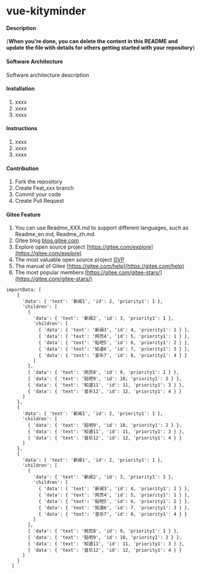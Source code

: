 # vue-kityminder

#### Description
{**When you're done, you can delete the content in this README and update the file with details for others getting started with your repository**}

#### Software Architecture
Software architecture description

#### Installation

1. xxxx
2. xxxx
3. xxxx

#### Instructions

1. xxxx
2. xxxx
3. xxxx

#### Contribution

1. Fork the repository
2. Create Feat_xxx branch
3. Commit your code
4. Create Pull Request


#### Gitee Feature

1. You can use Readme\_XXX.md to support different languages, such as Readme\_en.md, Readme\_zh.md
2. Gitee blog [blog.gitee.com](https://blog.gitee.com)
3. Explore open source project [https://gitee.com/explore](https://gitee.com/explore)
4. The most valuable open source project [GVP](https://gitee.com/gvp)
5. The manual of Gitee [https://gitee.com/help](https://gitee.com/help)
6. The most popular members  [https://gitee.com/gitee-stars/](https://gitee.com/gitee-stars/)




 <minder
      v-for="(item,index) in importData" 
      :key="index"
      :importData="item"
      :index='index'
    ></minder>



    importData: [
        { 
          'data': { 'text': '新闻1', 'id': 2, 'priority1': 1 },
          'children': [
            { 
              'data': { 'text': '新闻2', 'id': 3, 'priority1': 1 },
              'children': [
                { 'data': { 'text': '新闻3', 'id': 4, 'priority1': 1 } },
                { 'data': { 'text': '网页4', 'id': 5, 'priority1': 1 } },
                { 'data': { 'text': '贴吧5', 'id': 6, 'priority1': 2 } },
                { 'data': { 'text': '知道6', 'id': 7, 'priority1': 3 } },
                { 'data': { 'text': '音乐7', 'id': 8, 'priority1': 4 } }
              ]
            },
            { 'data': { 'text': '网页8', 'id': 9, 'priority1': 1 } },
            { 'data': { 'text': '贴吧9', 'id': 10, 'priority1': 2 } },
            { 'data': { 'text': '知道11', 'id': 11, 'priority1': 3 } },
            { 'data': { 'text': '音乐12', 'id': 12, 'priority1': 4 } }
          ]
        },
        { 
          'data': { 'text': '新闻1', 'id': 2, 'priority1': 1 },
          'children': [
            { 'data': { 'text': '贴吧9', 'id': 10, 'priority1': 2 } },
            { 'data': { 'text': '知道11', 'id': 11, 'priority1': 3 } },
            { 'data': { 'text': '音乐12', 'id': 12, 'priority1': 4 } }
          ]
        },
        { 
          'data': { 'text': '新闻1', 'id': 2, 'priority1': 1 },
          'children': [
            { 
              'data': { 'text': '新闻2', 'id': 3, 'priority1': 1 },
              'children': [
                { 'data': { 'text': '新闻3', 'id': 4, 'priority1': 1 } },
                { 'data': { 'text': '网页4', 'id': 5, 'priority1': 1 } },
                { 'data': { 'text': '贴吧5', 'id': 6, 'priority1': 2 } },
                { 'data': { 'text': '知道6', 'id': 7, 'priority1': 3 } },
                { 'data': { 'text': '音乐7', 'id': 8, 'priority1': 4 } }
              ]
            },
            { 'data': { 'text': '网页8', 'id': 9, 'priority1': 1 } },
            { 'data': { 'text': '贴吧9', 'id': 10, 'priority1': 2 } },
            { 'data': { 'text': '知道11', 'id': 11, 'priority1': 3 } },
            { 'data': { 'text': '音乐12', 'id': 12, 'priority1': 4 } }
          ]
        }
      ]